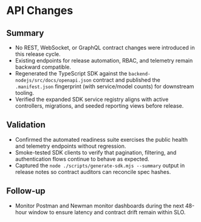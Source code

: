 # API Changes

## Summary
- No REST, WebSocket, or GraphQL contract changes were introduced in this release cycle.
- Existing endpoints for release automation, RBAC, and telemetry remain backward compatible.
- Regenerated the TypeScript SDK against the `backend-nodejs/src/docs/openapi.json` contract and published the `.manifest.json` fingerprint (with service/model counts) for downstream tooling.
- Verified the expanded SDK service registry aligns with active controllers, migrations, and seeded reporting views before release.

## Validation
- Confirmed the automated readiness suite exercises the public health and telemetry endpoints without regression.
- Smoke-tested SDK clients to verify that pagination, filtering, and authentication flows continue to behave as expected.
- Captured the `node ./scripts/generate-sdk.mjs --summary` output in release notes so contract auditors can reconcile spec hashes.

## Follow-up
- Monitor Postman and Newman monitor dashboards during the next 48-hour window to ensure latency and contract drift remain within SLO.

